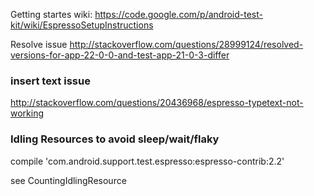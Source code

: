 
Getting startes wiki: https://code.google.com/p/android-test-kit/wiki/EspressoSetupInstructions

Resolve issue http://stackoverflow.com/questions/28999124/resolved-versions-for-app-22-0-0-and-test-app-21-0-3-differ

### insert text issue

http://stackoverflow.com/questions/20436968/espresso-typetext-not-working

### Idling Resources to avoid sleep/wait/flaky

compile 'com.android.support.test.espresso:espresso-contrib:2.2'

see CountingIdlingResource
